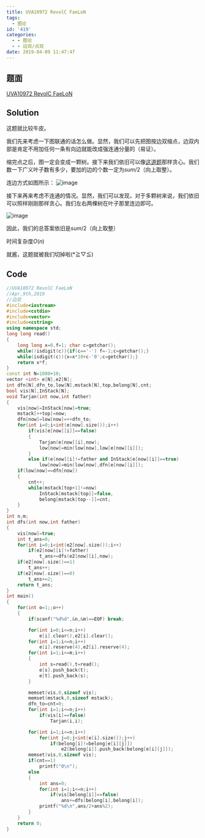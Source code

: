 ```yaml
---
title: UVA10972 RevolC FaeLoN
tags:
  - 图论
id: '419'
categories:
  - - 图论
  - - 边双/点双
date: 2019-04-09 11:47:47
---
```


## 题面

[UVA10972 RevolC FaeLoN](https://www.luogu.org/problemnew/show/UVA10972)


## Solution

这题就比较牛皮。 

我们先来考虑一下图联通的话怎么做。显然，我们可以先把图按边双缩点，边双内部是肯定不用加任何一条有向边就能改成强连通分量的（易证）。 

缩完点之后，图一定会变成一颗树。接下来我们依旧可以像[这道题](https://www.luogu.org/problemnew/show/P2860)那样贪心。我们数一下广义叶子数有多少，要加的边的个数一定为$sum/2$（向上取整）。 

连边方式如图所示： 
![image](https://ws3.sinaimg.cn/large/0061a3rzly1g1w87gu0f7j30hl0dgjsc.jpg) 

接下来再来考虑不连通的情况。显然，我们可以发现，对于多颗树来说，我们依旧可以照样刚刚那样贪心。我们左右两棵树在叶子那里连边即可。 

![image](https://wx3.sinaimg.cn/large/0061a3rzly1g1w8izjx1dj30gi0be751.jpg) 

因此，我们的总答案依旧是$sum/2$（向上取整） 

时间复杂度$O(n)$ 

就酱，这题就被我们切掉啦(*≧▽≦)

## Code

```cpp
//UVA10972 RevolC FaeLoN
//Apr,9th,2019
//边双
#include<iostream>
#include<cstdio>
#include<vector>
#include<cstring>
using namespace std;
long long read()
{
    long long x=0,f=1; char c=getchar();
    while(!isdigit(c)){if(c=='-') f=-1;c=getchar();}
    while(isdigit(c)){x=x*10+c-'0';c=getchar();}
    return x*f;
}
const int N=1000+10;
vector <int> e[N],e2[N];
int dfn[N],dfn_to,low[N],mstack[N],top,belong[N],cnt;
bool vis[N],InStack[N];
void Tarjan(int now,int father)
{
    vis[now]=InStack[now]=true;
    mstack[++top]=now;
    dfn[now]=low[now]=++dfn_to;
    for(int i=0;i<int(e[now].size());i++)
        if(vis[e[now][i]]==false)
        {
            Tarjan(e[now][i],now);
            low[now]=min(low[now],low[e[now][i]]);
        }
        else if(e[now][i]!=father and InStack[e[now][i]]==true)
            low[now]=min(low[now],dfn[e[now][i]]);
    if(low[now]==dfn[now])
    {
        cnt++;
        while(mstack[top+1]!=now)
            InStack[mstack[top]]=false,
            belong[mstack[top--]]=cnt;
    }
}
int n,m;
int dfs(int now,int father)
{
    vis[now]=true;
    int t_ans=0;
    for(int i=0;i<int(e2[now].size());i++)
        if(e2[now][i]!=father)
            t_ans+=dfs(e2[now][i],now);
    if(e2[now].size()==1)
        t_ans++;
    if(e2[now].size()==0)
        t_ans+=2;
    return t_ans;
}
int main()
{
    for(int o=1;;o++)
    {
        if(scanf("%d%d",&n,&m)==EOF) break;

        for(int i=0;i<=n;i++)
            e[i].clear(),e2[i].clear();
        for(int i=1;i<=n;i++)
            e[i].reserve(4),e2[i].reserve(4);
        for(int i=1;i<=m;i++)
        {
            int s=read(),t=read();
            e[s].push_back(t);
            e[t].push_back(s);
        }

        memset(vis,0,sizeof vis);
        memset(mstack,0,sizeof mstack);
        dfn_to=cnt=0;
        for(int i=1;i<=n;i++)
            if(vis[i]==false)
                Tarjan(i,i);

        for(int i=1;i<=n;i++)
            for(int j=0;j<int(e[i].size());j++)
                if(belong[i]!=belong[e[i][j]])
                    e2[belong[i]].push_back(belong[e[i][j]]);
        memset(vis,0,sizeof vis);
        if(cnt==1)
            printf("0\n");
        else
        {
            int ans=0;
            for(int i=1;i<=n;i++)
                if(vis[belong[i]]==false)
                    ans+=dfs(belong[i],belong[i]);
            printf("%d\n",ans/2+ans%2);
        }
    }
    return 0;
}

```